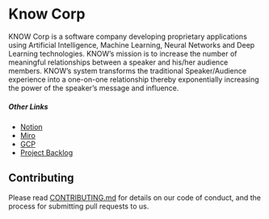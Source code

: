 # Know Corp
KNOW Corp is a software company developing proprietary applications using Artificial Intelligence, Machine Learning, Neural Networks and Deep Learning technologies.  KNOW’s mission is to increase the number of meaningful relationships between a speaker and his/her audience members.  KNOW’s system transforms the traditional Speaker/Audience experience into a one-on-one relationship thereby exponentially increasing the power of the speaker’s message and influence.

##### Other Links
- [Notion](https://www.notion.so/knowcorp/Home-a8a294c77150435890f808c8b487b6e5)
- [Miro](https://miro.com/app/board/uXjVOixiIbs=/)
- [GCP](https://console.cloud.google.com/compute/instances?authuser=1&cloudshell=false&organizationId=995616897380&project=gpt-3-for-web&pli=1)
- [Project Backlog](https://github.com/orgs/KnowCorp/projects/6/views/1)

## Contributing
Please read [CONTRIBUTING.md](https://github.com/KnowCorp/.github/blob/master/profile/CONTRIBUTING.md) for details on our code of conduct, and the process for submitting pull requests to us.
